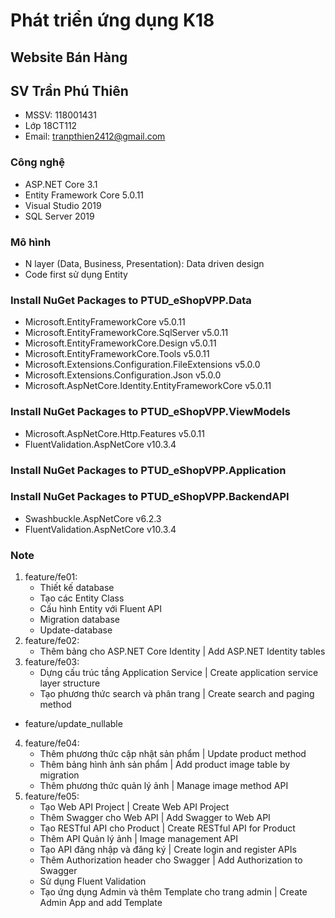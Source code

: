 ﻿# Phát triển ứng dụng K18
## Website Bán Hàng
## SV Trần Phú Thiên
* MSSV: 118001431
* Lớp 18CT112
* Email: tranpthien2412@gmail.com
### Công nghệ
* ASP.NET Core 3.1
* Entity Framework Core 5.0.11
* Visual Studio 2019
* SQL Server 2019
### Mô hình
* N layer (Data, Business, Presentation): Data driven design
* Code first sử dụng Entity
### Install NuGet Packages to PTUD_eShopVPP.Data
* Microsoft.EntityFrameworkCore v5.0.11
* Microsoft.EntityFrameworkCore.SqlServer v5.0.11
* Microsoft.EntityFrameworkCore.Design v5.0.11
* Microsoft.EntityFrameworkCore.Tools v5.0.11
* Microsoft.Extensions.Configuration.FileExtensions v5.0.0
* Microsoft.Extensions.Configuration.Json v5.0.0
* Microsoft.AspNetCore.Identity.EntityFrameworkCore v5.0.11
### Install NuGet Packages to PTUD_eShopVPP.ViewModels
* Microsoft.AspNetCore.Http.Features v5.0.11
* FluentValidation.AspNetCore v10.3.4
### Install NuGet Packages to PTUD_eShopVPP.Application

### Install NuGet Packages to PTUD_eShopVPP.BackendAPI
* Swashbuckle.AspNetCore v6.2.3
* FluentValidation.AspNetCore v10.3.4
### Note
1. feature/fe01:
	* Thiết kế database
	* Tạo các Entity Class
	* Cấu hình Entity với Fluent API
	* Migration database
	* Update-database
2. feature/fe02:
	* Thêm bảng cho ASP.NET Core Identity | Add ASP.NET Identity tables
3. feature/fe03:
	* Dựng cấu trúc tầng Application Service | Create application service layer structure
	* Tạo phương thức search và phân trang | Create search and paging method
* feature/update_nullable
4. feature/fe04:
	* Thêm phương thức cập nhật sản phẩm | Update product method
	* Thêm bảng hình ảnh sản phẩm | Add product image table by migration
	* Thêm phương thức quản lý ảnh | Manage image method API
5. feature/fe05:
	* Tạo Web API Project | Create Web API Project
	* Thêm Swagger cho Web API | Add Swagger to Web API
	* Tạo RESTful API cho Product | Create RESTful API for Product
	* Thêm API Quản lý ảnh | Image management API
	* Tạo API đăng nhập và đăng ký | Create login and register APIs
	* Thêm Authorization header cho Swagger | Add Authorization to Swagger
	* Sử dụng Fluent Validation
	* Tạo ứng dụng Admin và thêm Template cho trang admin | Create Admin App and add Template